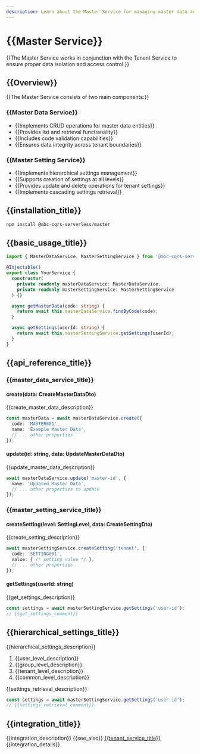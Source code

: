 ```yaml
---
description: Learn about the Master Service for managing master data and settings in a multi-tenant environment.
---
```


# {{Master Service}}

{{The Master Service works in conjunction with the Tenant Service to ensure proper data isolation and access control.}}

## {{Overview}}

{{The Master Service consists of two main components:}}

### {{Master Data Service}}
- {{Implements CRUD operations for master data entities}}
- {{Provides list and retrieval functionality}}
- {{Includes code validation capabilities}}
- {{Ensures data integrity across tenant boundaries}}

### {{Master Setting Service}}
- {{Implements hierarchical settings management}}
- {{Supports creation of settings at all levels}}
- {{Provides update and delete operations for tenant settings}}
- {{Implements cascading settings retrieval}}

## {{installation_title}}

```bash
npm install @mbc-cqrs-serverless/master
```

## {{basic_usage_title}}

```typescript
import { MasterDataService, MasterSettingService } from '@mbc-cqrs-serverless/master';

@Injectable()
export class YourService {
  constructor(
    private readonly masterDataService: MasterDataService,
    private readonly masterSettingService: MasterSettingService
  ) {}

  async getMasterData(code: string) {
    return await this.masterDataService.findByCode(code);
  }

  async getSettings(userId: string) {
    return await this.masterSettingService.getSettings(userId);
  }
}
```

## {{api_reference_title}}

### {{master_data_service_title}}

#### create(data: CreateMasterDataDto)

{{create_master_data_description}}

```typescript
const masterData = await masterDataService.create({
  code: 'MASTER001',
  name: 'Example Master Data',
  // ... other properties
});
```

#### update(id: string, data: UpdateMasterDataDto)

{{update_master_data_description}}

```typescript
await masterDataService.update('master-id', {
  name: 'Updated Master Data',
  // ... other properties to update
});
```

### {{master_setting_service_title}}

#### createSetting(level: SettingLevel, data: CreateSettingDto)

{{create_setting_description}}

```typescript
await masterSettingService.createSetting('tenant', {
  code: 'SETTING001',
  value: { /* setting value */ },
  // ... other properties
});
```

#### getSettings(userId: string)

{{get_settings_description}}

```typescript
const settings = await masterSettingService.getSettings('user-id');
// {{get_settings_comment}}
```

## {{hierarchical_settings_title}}

{{hierarchical_settings_description}}

1. {{user_level_description}}
2. {{group_level_description}}
3. {{tenant_level_description}}
4. {{common_level_description}}

{{settings_retrieval_description}}

```typescript
const settings = await masterSettingService.getSettings('user-id');
// {{settings_retrieval_comment}}
```

## {{integration_title}}

{{integration_description}} {{see_also}} [{{tenant_service_title}}](./tenant-service.md) {{integration_details}}
